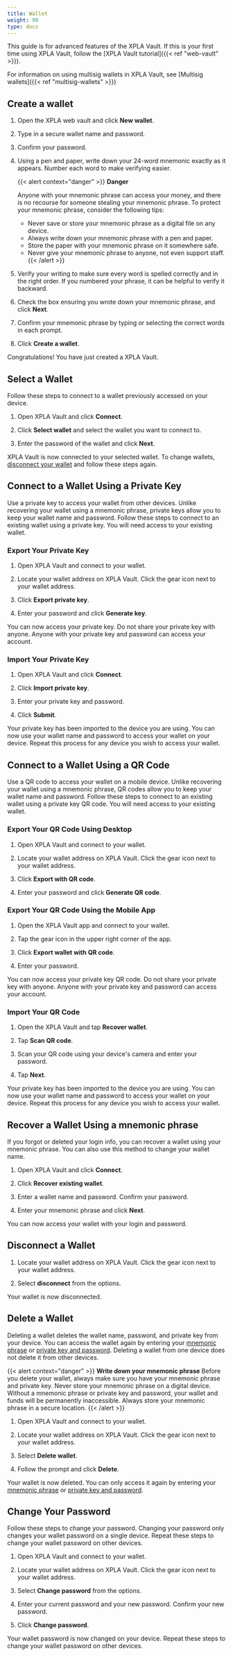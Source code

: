 ```yaml
---
title: Wallet
weight: 90
type: docs
---
```


This guide is for advanced features of the XPLA Vault. If this is your first time using XPLA Vault, follow the [XPLA Vault tutorial]({{< ref "web-vault" >}}).

For information on using multisig wallets in XPLA Vault, see [Multisig wallets]({{< ref "multisig-wallets" >}})

## Create a wallet

1. Open the XPLA web vault and click **New wallet**.

1. Type in a secure wallet name and password.

1. Confirm your password.

1. Using a pen and paper, write down your 24-word mnemonic exactly as it appears. Number each word to make verifying easier.

   {{< alert context="danger" >}}
   **Danger**

   Anyone with your mnemonic phrase can access your money, and there is no recourse for someone stealing your mnemonic phrase. To protect your mnemonic phrase, consider the following tips:
   - Never save or store your mnemonic phrase as a digital file on any device.
   - Always write down your mnemonic phrase with a pen and paper.
   - Store the paper with your mnemonic phrase on it somewhere safe.
   - Never give your mnemonic phrase to anyone, not even support staff.
   {{< /alert >}}

1. Verify your writing to make sure every word is spelled correctly and in the right order. If you numbered your phrase, it can be helpful to verify it backward.

1. Check the box ensuring you wrote down your mnemonic phrase, and click **Next**.

1. Confirm your mnemonic phrase by typing or selecting the correct words in each prompt.

1. Click **Create a wallet**.

Congratulations! You have just created a XPLA Vault.

## Select a Wallet

Follow these steps to connect to a wallet previously accessed on your device.

1. Open XPLA Vault and click **Connect**.

1. Click **Select wallet** and select the wallet you want to connect to.

1. Enter the password of the wallet and click **Next**.

XPLA Vault is now connected to your selected wallet. To change wallets, [disconnect your wallet](#disconnect-a-wallet) and follow these steps again.

## Connect to a Wallet Using a Private Key

Use a private key to access your wallet from other devices. Unlike recovering your wallet using a mnemonic phrase, private keys allow you to keep your wallet name and password. Follow these steps to connect to an existing wallet using a private key. You will need access to your existing wallet.

### Export Your Private Key

1. Open XPLA Vault and connect to your wallet.

1. Locate your wallet address on XPLA Vault. Click the gear icon next to your wallet address.

1. Click **Export private key**.

1. Enter your password and click **Generate key**.

You can now access your private key. Do not share your private key with anyone. Anyone with your private key and password can access your account.

### Import Your Private Key

1. Open XPLA Vault and click **Connect**.

1. Click **Import private key**.

1. Enter your private key and password.

1. Click **Submit**.

Your private key has been imported to the device you are using. You can now use your wallet name and password to access your wallet on your device. Repeat this process for any device you wish to access your wallet.

## Connect to a Wallet Using a QR Code

Use a QR code to access your wallet on a mobile device. Unlike recovering your wallet using a mnemonic phrase, QR codes allow you to keep your wallet name and password. Follow these steps to connect to an existing wallet using a private key QR code. You will need access to your existing wallet.

### Export Your QR Code Using Desktop

1. Open XPLA Vault and connect to your wallet.

1. Locate your wallet address on XPLA Vault. Click the gear icon next to your wallet address.

1. Click **Export with QR code**.

1. Enter your password and click **Generate QR code**.

### Export Your QR Code Using the Mobile App

1. Open the XPLA Vault app and connect to your wallet.

1. Tap the gear icon in the upper right corner of the app.

1. Click **Export wallet with QR code**.

1. Enter your password.

You can now access your private key QR code. Do not share your private key with anyone. Anyone with your private key and password can access your account.

### Import Your QR Code

1. Open the XPLA Vault and tap **Recover wallet**.

1. Tap **Scan QR code**.

1. Scan your QR code using your device's camera and enter your password.

1. Tap **Next**.

Your private key has been imported to the device you are using. You can now use your wallet name and password to access your wallet on your device. Repeat this process for any device you wish to access your wallet.

## Recover a Wallet Using a mnemonic phrase

If you forgot or deleted your login info, you can recover a wallet using your mnemonic phrase. You can also use this method to change your wallet name.

1. Open XPLA Vault and click **Connect**.

1. Click **Recover existing wallet**.

1. Enter a wallet name and password. Confirm your password.

1. Enter your mnemonic phrase and click **Next**.

You can now access your wallet with your login and password.

## Disconnect a Wallet

1. Locate your wallet address on XPLA Vault. Click the gear icon next to your wallet address.

1. Select **disconnect** from the options.

Your wallet is now disconnected.

## Delete a Wallet

Deleting a wallet deletes the wallet name, password, and private key from your device. You can access the wallet again by entering your [mnemonic phrase](#recover-a-wallet-using-a-mnemonic-phrase) or [private key and password](#connect-to-a-wallet-using-a-private-key). Deleting a wallet from one device does not delete it from other devices.

{{< alert context="danger" >}}
**Write down your mnemonic phrase**
Before you delete your wallet, always make sure you have your mnemonic phrase and private key. Never store your mnemonic phrase on a digital device. Without a mnemonic phrase or private key and password, your wallet and funds will be permanently inaccessible. Always store your mnemonic phrase in a secure location.
{{< /alert >}}

1. Open XPLA Vault and connect to your wallet.

1. Locate your wallet address on XPLA Vault. Click the gear icon next to your wallet address.

1. Select **Delete wallet**.

1. Follow the prompt and click **Delete**.

Your wallet is now deleted. You can only access it again by entering your [mnemonic phrase](#recover-a-wallet-using-a-mnemonic-phrase) or [private key and password](#connect-to-a-wallet-using-a-private-key).

## Change Your Password

Follow these steps to change your password. Changing your password only changes your wallet password on a single device. Repeat these steps to change your wallet password on other devices.

1. Open XPLA Vault and connect to your wallet.

1. Locate your wallet address on XPLA Vault. Click the gear icon next to your wallet address.

1. Select **Change password** from the options.

1. Enter your current password and your new password. Confirm your new password.

1. Click **Change password**.

Your wallet password is now changed on your device. Repeat these steps to change your wallet password on other devices.
